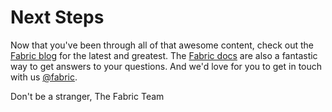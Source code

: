 # Next Steps

Now that you've been through all of that awesome content, check out the [Fabric blog](https://fabric.io/blog) for the latest and greatest. The [Fabric docs](https://docs.fabric.io/) are also a fantastic way to get answers to your questions. And we'd love for you to get in touch with us [@fabric](https://twitter.com/fabric).

Don't be a stranger,
The Fabric Team
